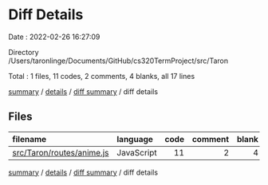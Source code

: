 # Diff Details

Date : 2022-02-26 16:27:09

Directory /Users/taronlinge/Documents/GitHub/cs320TermProject/src/Taron

Total : 1 files,  11 codes, 2 comments, 4 blanks, all 17 lines

[summary](results.md) / [details](details.md) / [diff summary](diff.md) / diff details

## Files
| filename | language | code | comment | blank | total |
| :--- | :--- | ---: | ---: | ---: | ---: |
| [src/Taron/routes/anime.js](/src/Taron/routes/anime.js) | JavaScript | 11 | 2 | 4 | 17 |

[summary](results.md) / [details](details.md) / [diff summary](diff.md) / diff details